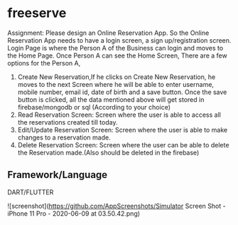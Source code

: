 # freeserve

Assignment: Please design an Online Reservation App. So the Online Reservation App needs to have a login screen, a sign up/registration screen. 
Login Page is where the Person A of the Business can login and moves to the Home Page.
Once Person A can see the Home Screen, There are a few options for the Person A,
1. Create New Reservation,If he clicks on Create New Reservation, he moves to the next Screen where he will be able to enter username, mobile number, email id, date of birth and a save button. Once the save button is clicked, all the data mentioned above will get stored in firebase/mongodb or sql (According to your choice)
2. Read Reservation Screen: Screen where the user is able to access all the reservations created till today.
3. Edit/Update Reservation Screen: Screen where the user is able to make changes to a reservation made.
4. Delete Reservation Screen: Screen where the user can be able to delete the Reservation made.(Also should be deleted in the firebase)

## Framework/Language

DART/FLUTTER

![screenshot](https://github.com/AppScreenshots/Simulator Screen Shot - iPhone 11 Pro - 2020-06-09 at 03.50.42.png)
